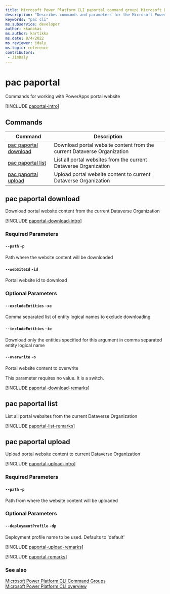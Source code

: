 ```yaml
---
title: Microsoft Power Platform CLI paportal command group| Microsoft Docs
description: "Describes commands and parameters for the Microsoft Power Platform CLI paportal command group."
keywords: "pac cli"
ms.subservice: developer
author: kkanakas
ms.author: kartikka
ms.date: 8/4/2022
ms.reviewer: jdaly
ms.topic: reference
contributors: 
 - JimDaly
---
```

<!-- 
Do not edit this file. 
This file is generated by a program and any changes will be overwritten when this topic is re-generated.
Use the include files to add additional content to this topic.
-->
# pac paportal

Commands for working with PowerApps portal website

[!INCLUDE [paportal-intro](includes/paportal-intro.md)]

## Commands

|Command|Description|
|---------|---------|
|[pac paportal download](#pac-paportal-download)|Download portal website content from the current Dataverse Organization|
|[pac paportal list](#pac-paportal-list)|List all portal websites from the current Dataverse Organization|
|[pac paportal upload](#pac-paportal-upload)|Upload portal website content to current Dataverse Organization|


## pac paportal download

Download portal website content from the current Dataverse Organization

[!INCLUDE [paportal-download-intro](includes/paportal-download-intro.md)]


### Required Parameters

#### `--path` `-p`

Path where the website content will be downloaded

#### `--webSiteId` `-id`

Portal website id to download


### Optional Parameters

#### `--excludeEntities` `-xe`

Comma separated list of entity logical names to exclude downloading

#### `--includeEntities` `-ie`

Download only the entities specified for this argument in comma separated entity logical name

#### `--overwrite` `-o`

Portal website content to overwrite

This parameter requires no value. It is a switch.

[!INCLUDE [paportal-download-remarks](includes/paportal-download-remarks.md)]

## pac paportal list

List all portal websites from the current Dataverse Organization

[!INCLUDE [paportal-list-remarks](includes/paportal-list-remarks.md)]

## pac paportal upload

Upload portal website content to current Dataverse Organization

[!INCLUDE [paportal-upload-intro](includes/paportal-upload-intro.md)]


### Required Parameters

#### `--path` `-p`

Path from where the website content will be uploaded


### Optional Parameters

#### `--deploymentProfile` `-dp`

Deployment profile name to be used. Defaults to 'default'

[!INCLUDE [paportal-upload-remarks](includes/paportal-upload-remarks.md)]

[!INCLUDE [paportal-remarks](includes/paportal-remarks.md)]

### See also

[Microsoft Power Platform CLI Command Groups](index.md)<br />
[Microsoft Power Platform CLI overview](../introduction.md)